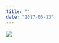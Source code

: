 ```yaml
---
title: ""
date: "2017-06-13"
---
```


[![](https://retrotechxyz.files.wordpress.com/2017/06/img_8224.jpg)](https://retrotechxyz.files.wordpress.com/2017/06/img_8224.jpg)
